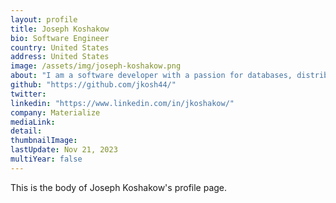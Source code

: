 ```yaml
---
layout: profile
title: Joseph Koshakow
bio: Software Engineer
country: United States
address: United States
image: /assets/img/joseph-koshakow.png
about: "I am a software developer with a passion for databases, distributed systems, and open source software"
github: "https://github.com/jkosh44/"
twitter: 
linkedin: "https://www.linkedin.com/in/jkoshakow/"
company: Materialize
mediaLink:
detail:
thumbnailImage:
lastUpdate: Nov 21, 2023
multiYear: false
---
```


This is the body of Joseph Koshakow's profile page.
